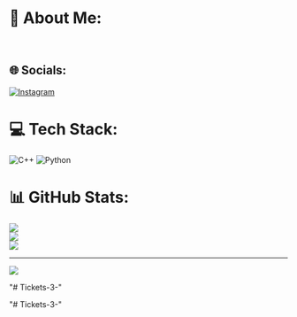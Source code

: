 # 💫 About Me:
<br>


## 🌐 Socials:
[![Instagram](https://img.shields.io/badge/Instagram-%23E4405F.svg?logo=Instagram&logoColor=white)](https://instagram.com/zaidmahmoud5) 

# 💻 Tech Stack:
![C++](https://img.shields.io/badge/c++-%2300599C.svg?style=for-the-badge&logo=c%2B%2B&logoColor=white) ![Python](https://img.shields.io/badge/python-3670A0?style=for-the-badge&logo=python&logoColor=ffdd54)
# 📊 GitHub Stats:
![](https://github-readme-stats.vercel.app/api?username=zaidhawary05-ops&theme=dark&hide_border=false&include_all_commits=false&count_private=false)<br/>
![](https://nirzak-streak-stats.vercel.app/?user=zaidhawary05-ops&theme=dark&hide_border=false)<br/>
![](https://github-readme-stats.vercel.app/api/top-langs/?username=zaidhawary05-ops&theme=dark&hide_border=false&include_all_commits=false&count_private=false&layout=compact)

---
[![](https://visitcount.itsvg.in/api?id=zaidhawary05-ops&icon=0&color=0)](https://visitcount.itsvg.in)

<!-- Proudly created with GPRM ( https://gprm.itsvg.in ) -->"# Tickets-3-" 
"# Tickets-3-" 
